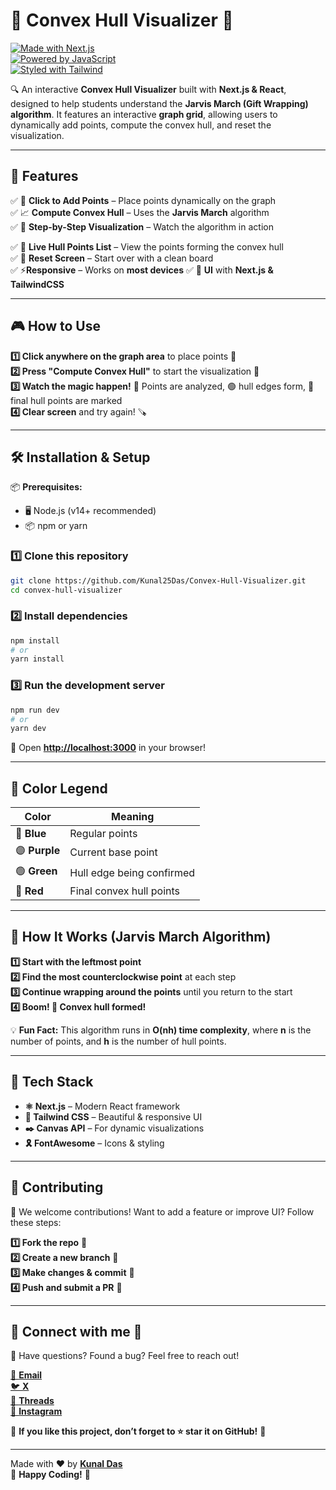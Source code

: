 # 🎨 **Convex Hull Visualizer** 🚀  

[![Made with Next.js](https://img.shields.io/badge/Made%20with-NextJs-61DAFB.svg)](https://nextjs.org/)  
[![Powered by JavaScript](https://img.shields.io/badge/Powered%20by-JavaScript-F7DF1E.svg)](https://developer.mozilla.org/en-US/docs/Web/JavaScript)  
[![Styled with Tailwind](https://img.shields.io/badge/Styled%20with-TailwindCSS-38B2AC.svg)](https://tailwindcss.com/)  

🔍 An interactive **Convex Hull Visualizer** built with **Next.js & React**, designed to help students understand the **Jarvis March (Gift Wrapping) algorithm**. It features an interactive **graph grid**, allowing users to dynamically add points, compute the convex hull, and reset the visualization.

<!-- ![Convex Hull Preview](/public/preview.png)   -->

---

## 🚀 **Features**
✅ 📍 **Click to Add Points** – Place points dynamically on the graph  
✅ 📈 **Compute Convex Hull** – Uses the **Jarvis March** algorithm  
✅ 👟 **Step-by-Step Visualization** – Watch the algorithm in action  
<!-- ✅ **🎧 Adjustable Animation Speed** – Control the speed from **0.5x to 4x**  ✅ **⏸️ Play/Pause Animation** – Stop and resume anytime   -->
✅ 📌 **Live Hull Points List** – View the points forming the convex hull  
✅ 🧹 **Reset Screen** – Start over with a clean board  
✅ ⚡**Responsive** – Works on **most devices**
✅ 🎨 **UI** with **Next.js & TailwindCSS**  

---

## 🎮 **How to Use**
**1️⃣ Click anywhere on the graph area** to place points 🔵  
**2️⃣ Press "Compute Convex Hull"** to start the visualization 🚀  
**3️⃣ Watch the magic happen!** 🥣 Points are analyzed, 🟢 hull edges form, 🔴 final hull points are marked  
**4️⃣ Clear screen** and try again! 🪚  

---

## 🛠️ **Installation & Setup**
📦 **Prerequisites:**  
- 🖥️ Node.js (v14+ recommended)  
- 📦 npm or yarn  

### **1️⃣ Clone this repository**  
```sh
git clone https://github.com/Kunal25Das/Convex-Hull-Visualizer.git
cd convex-hull-visualizer
```

### **2️⃣ Install dependencies**  
```sh
npm install
# or
yarn install
```

### **3️⃣ Run the development server**  
```sh
npm run dev
# or
yarn dev
```

🔗 Open **[http://localhost:3000](http://localhost:3000)** in your browser!  

---

## 🎨 **Color Legend**
| **Color** | **Meaning** |
|-----------|------------|
| 🔵 **Blue** | Regular points |
| 🟣 **Purple** | Current base point |
| 🟢 **Green** | Hull edge being confirmed |
| 🔴 **Red** | Final convex hull points |

---

## 🧠 **How It Works (Jarvis March Algorithm)**
**1️⃣ Start with the leftmost point**  
**2️⃣ Find the most counterclockwise point** at each step  
**3️⃣ Continue wrapping around the points** until you return to the start  
**4️⃣ Boom! 🎉 Convex hull formed!**  

💡 **Fun Fact:** This algorithm runs in **O(nh) time complexity**, where **n** is the number of points, and **h** is the number of hull points.

---

## 🔧 **Tech Stack**
- **⚛️ Next.js** – Modern React framework  
- **🎨 Tailwind CSS** – Beautiful & responsive UI  
- **✒️ Canvas API** – For dynamic visualizations  
- **🎗️ FontAwesome** – Icons & styling  

---

## 🤝 **Contributing**
🎉 We welcome contributions! Want to add a feature or improve UI? Follow these steps:  

**1️⃣ Fork the repo** 🍔  
**2️⃣ Create a new branch** 🔄  
**3️⃣ Make changes & commit** 💾  
**4️⃣ Push and submit a PR** 🚀  

---

## 📩 **Connect with me 🤗**
💬 Have questions? Found a bug? Feel free to reach out!  

[📧 **Email**](mailto:dev.kunal.das@gmail.com)  
[🐦 **X**](https://x.com/_hit0ru_)  
[🧵 **Threads**](https://www.threads.net/@_.hitoru._)   
[🪇 **Instagram**][def] 

📌 **If you like this project, don’t forget to ⭐ star it on GitHub!** 🌟  

---

Made with ❤️ by **[Kunal Das](https://github.com/Kunal25Das)**  
🚀 **Happy Coding!** 🚀  


[def]: https://www.instagram.com/_.hitoru._/
